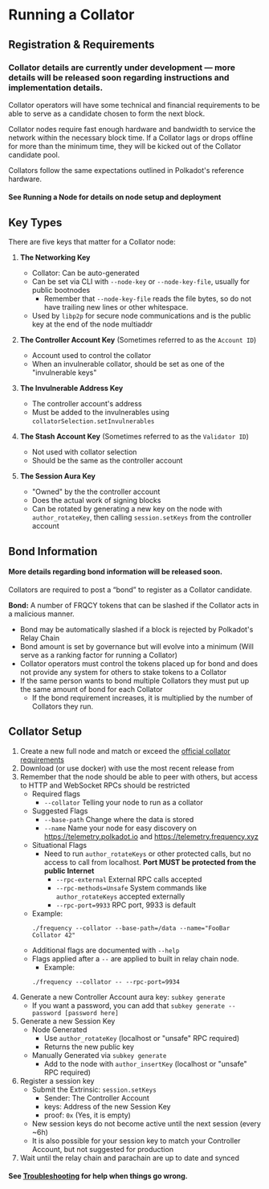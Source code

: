# Running a Collator

## Registration & Requirements

### Collator details are currently under development — more details will be released soon regarding instructions and implementation details.

Collator operators will have some technical and financial requirements to be able to serve as a candidate chosen to form the next block.

Collator nodes require fast enough hardware and bandwidth to service the network within the necessary block time.
If a Collator lags or drops offline for more than the minimum time, they will be kicked out of the Collator candidate pool.

Collators follow the same expectations outlined in Polkadot's reference hardware.

#### See Running a Node for details on node setup and deployment

## Key Types

There are five keys that matter for a Collator node:

1. **The Networking Key**
	* Collator: Can be auto-generated
	* Can be set via CLI with `--node-key` or `--node-key-file`, usually for public bootnodes
		* Remember that `--node-key-file` reads the file bytes, so do not have trailing new lines or other whitespace.
	* Used by `libp2p` for secure node communications and is the public key at the end of the node multiaddr

2. **The Controller Account Key** (Sometimes referred to as the `Account ID`)
	* Account used to control the collator
	* When an invulnerable collator, should be set as one of the "invulnerable keys"

3. **The Invulnerable Address Key**
	* The controller account's address
	* Must be added to the invulnerables using `collatorSelection.setInvulnerables`

4. **The Stash Account Key** (Sometimes referred to as the `Validator ID`)
	* Not used with collator selection
	* Should be the same as the controller account

5. **The Session Aura Key**

	* "Owned" by the the controller account
	* Does the actual work of signing blocks
	* Can be rotated by generating a new key on the node with `author_rotateKey`, then calling `session.setKeys` from the controller account


## Bond Information
#### More details regarding bond information will be released soon.

Collators are required to post a “bond” to register as a Collator candidate.

**Bond:** A number of FRQCY tokens that can be slashed if the Collator acts in a malicious manner.

* Bond may be automatically slashed if a block is rejected by Polkadot's Relay Chain
* Bond amount is set by governance but will evolve into a minimum (Will serve as a ranking factor for running a Collator)
* Collator operators must control the tokens placed up for bond and does not provide any system for others to stake tokens to a Collator
* If the same person wants to bond multiple Collators they must put up the same amount of bond for each Collator
	* If the bond requirement increases, it is multiplied by the number of Collators they run. 

## Collator Setup

1. Create a new full node and match or exceed the [official collator requirements](https://docs.frequency.xyz/)
1. Download (or use docker) with  use the most recent release from
1. Remember that the node should be able to peer with others, but access to HTTP and WebSocket RPCs should be restricted
    - Required flags
      - `--collator` Telling your node to run as a collator
    - Suggested Flags
      - `--base-path` Change where the data is stored
      - `--name` Name your node for easy discovery on https://telemetry.polkadot.io and https://telemetry.frequency.xyz
    - Situational Flags
      - Need to run `author_rotateKeys` or other protected calls, but no access to call from localhost. **Port MUST be protected from the public Internet**
        - `--rpc-external` External RPC calls accepted
        - `--rpc-methods=Unsafe` System commands like `author_rotateKeys` accepted externally
        - `--rpc-port=9933` RPC port, 9933 is default
    - Example:
      ```
      ./frequency --collator --base-path=/data --name="FooBar Collator 42"

      ```
    - Additional flags are documented with `--help`
    - Flags applied after a `--` are applied to built in relay chain node.
      - Example:
      ```
      ./frequency --collator -- --rpc-port=9934

      ```
1. Generate a new Controller Account aura key: `subkey generate`
    - If you want a password, you can add that `subkey generate --password [password here]`
1. Generate a new Session Key
    - Node Generated
      - Use `author_rotateKey` (localhost or "unsafe" RPC required)
      - Returns the new public key
    - Manually Generated via `subkey generate`
      - Add to the node with `author_insertKey` (localhost or "unsafe" RPC required)
1. Register a session key
    - Submit the Extrinsic: `session.setKeys`
      - Sender: The Controller Account
      - keys: Address of the new Session Key
      - proof: `0x` (Yes, it is empty)
    - New session keys do not become active until the next session (every ~6h)
    - It is also possible for your session key to match your Controller Account, but not suggested for production
1. Wait until the relay chain and parachain are up to date and synced

#### See [Troubleshooting](./Troubleshooting.md) for help when things go wrong.

